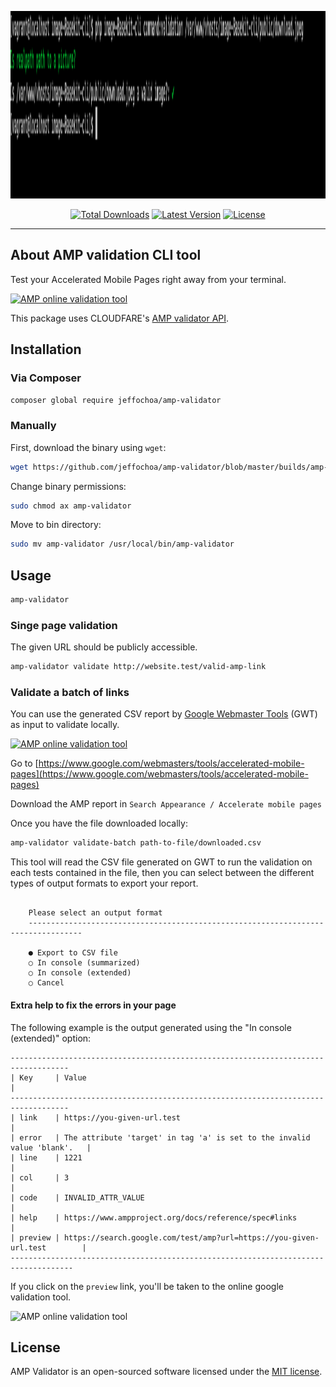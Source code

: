 <p align="center">
    <img src="https://github.com/pcualmac/image-Basekit-cli/blob/master/Screenshot.png" alt="AMP validation Example" height="300">
</p>

<p align="center">
  <a href="https://packagist.org/packages/jeffochoa/amp-validator"><img src="https://poser.pugx.org/jeffochoa/amp-validator/d/total.svg" alt="Total Downloads"></a>
  <a href="https://packagist.org/packages/jeffochoa/amp-validator"><img src="https://poser.pugx.org/jeffochoa/amp-validator/v/stable.svg" alt="Latest Version"></a>
  <a href="https://packagist.org/packages/jeffochoa/amp-validator"><img src="https://poser.pugx.org/jeffochoa/amp-validator/license.svg" alt="License"></a>
</p>

------

## About AMP validation CLI tool

Test your Accelerated Mobile Pages right away from your terminal.

[![AMP online validation tool](https://raw.githubusercontent.com/jeffochoa/amp-validator/master/docs/validation-video.jpg)](https://www.ampproject.org/docs/fundamentals/validate)

This package uses CLOUDFARE's [AMP validator API](https://blog.cloudflare.com/amp-validator-api/).

## Installation

### Via Composer

```bash
composer global require jeffochoa/amp-validator
```

### Manually

First, download the binary using `wget`:

```bash
wget https://github.com/jeffochoa/amp-validator/blob/master/builds/amp-validator -O amp-validator
```

Change binary permissions:

```bash
sudo chmod ax amp-validator
```

Move to bin directory:

```bash
sudo mv amp-validator /usr/local/bin/amp-validator
```

## Usage

```bash
amp-validator
```

### Singe page validation

The given URL should be publicly accessible.

```bash
amp-validator validate http://website.test/valid-amp-link
```

### Validate a batch of links

You can use the generated CSV report by [Google Webmaster Tools](https://www.google.com/webmasters/tools/home) (GWT) as input to validate locally.

[![AMP online validation tool](https://raw.githubusercontent.com/jeffochoa/amp-validator/master/docs/csv-download.png)](https://www.google.com/webmasters/tools/accelerated-mobile-pages)

Go to [https://www.google.com/webmasters/tools/accelerated-mobile-pages](https://www.google.com/webmasters/tools/accelerated-mobile-pages)

Download the AMP report in `Search Appearance / Accelerate mobile pages`

Once you have the file downloaded locally:

```bash
amp-validator validate-batch path-to-file/downloaded.csv
```

This tool will read the CSV file generated on GWT to run the validation on each tests contained in the file, then you can select between the different types of output formats to export your report.

```text

    Please select an output format
    ----------------------------------------------------------------------------------

    ● Export to CSV file
    ○ In console (summarized)
    ○ In console (extended)
    ○ Cancel
```

#### Extra help to fix the errors in your page
The following example is the output generated using the "In console (extended)" option:

```text
-----------------------------------------------------------------------------------
| Key     | Value                                                                    |
-----------------------------------------------------------------------------------
| link    | https://you-given-url.test                                               |
| error   | The attribute 'target' in tag 'a' is set to the invalid value 'blank'.   |
| line    | 1221                                                                     |
| col     | 3                                                                        |
| code    | INVALID_ATTR_VALUE                                                       |
| help    | https://www.ampproject.org/docs/reference/spec#links                     |
| preview | https://search.google.com/test/amp?url=https://you-given-url.test        |
------------------------------------------------------------------------------------
```

If you click on the `preview` link, you'll be taken to the online google validation tool.

![AMP online validation tool](https://raw.githubusercontent.com/jeffochoa/amp-validator/master/docs/test-online.jpg)

## License

AMP Validator is an open-sourced software licensed under the [MIT license](LICENSE.md).
